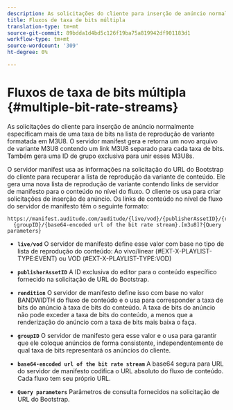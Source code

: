 ```yaml
---
description: As solicitações do cliente para inserção de anúncio normalmente especificam mais de uma taxa de bits na lista de reprodução de variante formatada em M3U8. O servidor manifest gera e retorna um novo arquivo de variante M3U8 contendo um link M3U8 separado para cada taxa de bits. Também gera uma ID de grupo exclusiva para unir esses M3U8s.
title: Fluxos de taxa de bits múltipla
translation-type: tm+mt
source-git-commit: 89bdda1d4bd5c126f19ba75a819942df901183d1
workflow-type: tm+mt
source-wordcount: '309'
ht-degree: 0%

---
```



# Fluxos de taxa de bits múltipla {#multiple-bit-rate-streams}

As solicitações do cliente para inserção de anúncio normalmente especificam mais de uma taxa de bits na lista de reprodução de variante formatada em M3U8. O servidor manifest gera e retorna um novo arquivo de variante M3U8 contendo um link M3U8 separado para cada taxa de bits. Também gera uma ID de grupo exclusiva para unir esses M3U8s.

O servidor manifest usa as informações na solicitação do URL do Bootstrap do cliente para recuperar a lista de reprodução da variante de conteúdo. Ele gera uma nova lista de reprodução de variante contendo links de servidor de manifesto para o conteúdo no nível do fluxo. O cliente os usa para criar solicitações de inserção de anúncio. Os links de conteúdo no nível de fluxo do servidor de manifesto têm o seguinte formato:

```
https://manifest.auditude.com/auditude/{live/vod}/{publisherAssetID}/{rendition}/
  {groupID}/{base64-encoded url of the bit rate stream}.[m3u8]?{Query parameters}
```

* **`live/vod`** O servidor de manifesto define esse valor com base no tipo de lista de reprodução do conteúdo: Ao vivo/linear (#EXT-X-PLAYLIST-TYPE:EVENT) ou VOD (#EXT-X-PLAYLIST-TYPE:VOD)

* **`publisherAssetID`** A ID exclusiva do editor para o conteúdo específico fornecido na solicitação de URL do Bootstrap.

* **`rendition`** O servidor de manifesto define isso com base no valor BANDWIDTH do fluxo de conteúdo e o usa para corresponder a taxa de bits do anúncio à taxa de bits do conteúdo. A taxa de bits do anúncio não pode exceder a taxa de bits do conteúdo, a menos que a renderização do anúncio com a taxa de bits mais baixa o faça.

* **`groupID`** O servidor de manifesto gera esse valor e o usa para garantir que ele coloque anúncios de forma consistente, independentemente de qual taxa de bits representará os anúncios do cliente.

* **`base64-encoded url of the bit rate stream`** A base64 segura para URL do servidor de manifesto codifica o URL absoluto do fluxo de conteúdo. Cada fluxo tem seu próprio URL.

* **`Query parameters`** Parâmetros de consulta fornecidos na solicitação de URL do Bootstrap.

